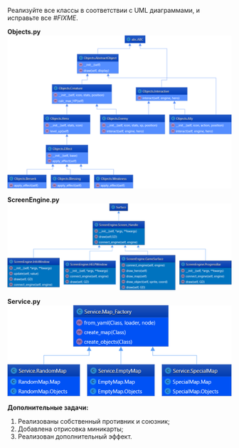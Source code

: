 Реализуйте все классы в соответствии с UML диаграммами, и исправьте все *#FIXME*.

**Objects.py**
![image](https://github.com/jBuly4/Py2_final/blob/master/UML/Objects.png)

**ScreenEngine.py**
![image](https://github.com/jBuly4/Py2_final/blob/master/UML/ScreenEngine.png)

**Service.py**
![image](https://github.com/jBuly4/Py2_final/blob/master/UML/Service.png)

**Дополнительные задачи:**

1. Реализованы собственный противник и союзник;
2. Добавлена отрисовка миникарты;
3. Реализован дополнительный эффект.
